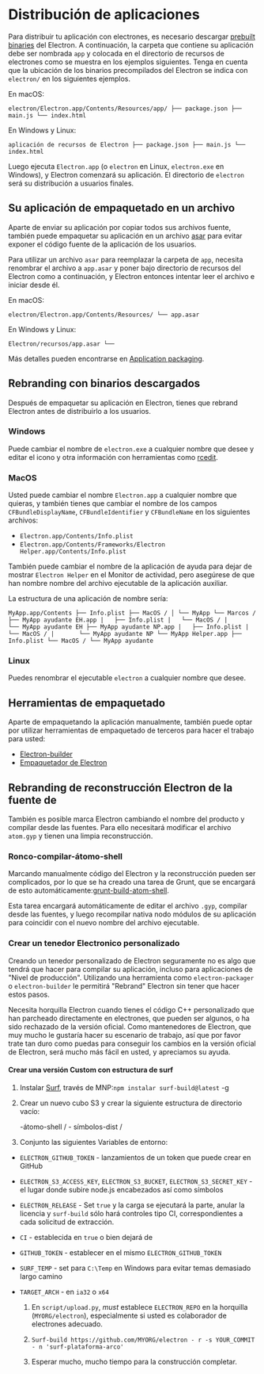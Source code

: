 # Distribución de aplicaciones

Para distribuir tu aplicación con electrones, es necesario descargar [prebuilt binaries](https://github.com/electron/electron/releases) del Electron. A continuación, la carpeta que contiene su aplicación debe ser nombrada `app` y colocada en el directorio de recursos de electrones como se muestra en los ejemplos siguientes. Tenga en cuenta que la ubicación de los binarios precompilados del Electron se indica con `electron/` en los siguientes ejemplos.

En macOS:

```text
electron/Electron.app/Contents/Resources/app/ ├── package.json ├── main.js └── index.html
```

En Windows y Linux:

```text
aplicación de recursos de Electron ├── package.json ├── main.js └── index.html
```

Luego ejecuta `Electron.app` (o `electron` en Linux, `electron.exe` en Windows), y Electron comenzará su aplicación. El directorio de `electron` será su distribución a usuarios finales.

## Su aplicación de empaquetado en un archivo

Aparte de enviar su aplicación por copiar todos sus archivos fuente, también puede empaquetar su aplicación en un archivo [asar](https://github.com/electron/asar) para evitar exponer el código fuente de la aplicación de los usuarios.

Para utilizar un archivo `asar` para reemplazar la carpeta de `app`, necesita renombrar el archivo a `app.asar` y poner bajo directorio de recursos del Electron como a continuación, y Electron entonces intentar leer el archivo e iniciar desde él.

En macOS:

```text
electron/Electron.app/Contents/Resources/ └── app.asar
```

En Windows y Linux:

```text
Electron/recursos/app.asar └──
```

Más detalles pueden encontrarse en [Application packaging](application-packaging.md).

## Rebranding con binarios descargados

Después de empaquetar su aplicación en Electron, tienes que rebrand Electron antes de distribuirlo a los usuarios.

### Windows

Puede cambiar el nombre de `electron.exe` a cualquier nombre que desee y editar el icono y otra información con herramientas como [rcedit](https://github.com/atom/rcedit).

### MacOS

Usted puede cambiar el nombre `Electron.app` a cualquier nombre que quieras, y también tienes que cambiar el nombre de los campos `CFBundleDisplayName`, `CFBundleIdentifier` y `CFBundleName` en los siguientes archivos:

* `Electron.app/Contents/Info.plist`
* `Electron.app/Contents/Frameworks/Electron Helper.app/Contents/Info.plist`

También puede cambiar el nombre de la aplicación de ayuda para dejar de mostrar `Electron Helper` en el Monitor de actividad, pero asegúrese de que han nombre nombre del archivo ejecutable de la aplicación auxiliar.

La estructura de una aplicación de nombre sería:

    MyApp.app/Contents ├── Info.plist ├── MacOS / │ └── MyApp └── Marcos / ├── MyApp ayudante EH.app |   ├── Info.plist |   └── MacOS / |       └── MyApp ayudante EH ├── MyApp ayudante NP.app |   ├── Info.plist |   └── MacOS / |       └── MyApp ayudante NP └── MyApp Helper.app ├── Info.plist └── MacOS / └── MyApp ayudante
    

### Linux

Puedes renombrar el ejecutable `electron` a cualquier nombre que desee.

## Herramientas de empaquetado

Aparte de empaquetando la aplicación manualmente, también puede optar por utilizar herramientas de empaquetado de terceros para hacer el trabajo para usted:

* [Electron-builder](https://github.com/electron-userland/electron-builder)
* [Empaquetador de Electron](https://github.com/electron-userland/electron-packager)

## Rebranding de reconstrucción Electron de la fuente de

También es posible marca Electron cambiando el nombre del producto y compilar desde las fuentes. Para ello necesitará modificar el archivo `atom.gyp` y tienen una limpia reconstrucción.

### Ronco-compilar-átomo-shell

Marcando manualmente código del Electron y la reconstrucción pueden ser complicados, por lo que se ha creado una tarea de Grunt, que se encargará de esto automáticamente:[grunt-build-atom-shell](https://github.com/paulcbetts/grunt-build-atom-shell).

Esta tarea encargará automáticamente de editar el archivo `.gyp`, compilar desde las fuentes, y luego recompilar nativa nodo módulos de su aplicación para coincidir con el nuevo nombre del archivo ejecutable.

### Crear un tenedor Electronico personalizado

Creando un tenedor personalizado de Electron seguramente no es algo que tendrá que hacer para compilar su aplicación, incluso para aplicaciones de "Nivel de producción". Utilizando una herramienta como `electron-packager` o `electron-builder` le permitirá "Rebrand" Electron sin tener que hacer estos pasos.

Necesita horquilla Electron cuando tienes el código C++ personalizado que han parcheado directamente en electrones, que pueden ser algunos, o ha sido rechazado de la versión oficial. Como mantenedores de Electron, que muy mucho le gustaría hacer su escenario de trabajo, así que por favor trate tan duro como puedas para conseguir los cambios en la versión oficial de Electron, será mucho más fácil en usted, y apreciamos su ayuda.

#### Crear una versión Custom con estructura de surf

  1. Instalar [Surf](https://github.com/surf-build/surf), través de MNP:`npm instalar surf-build@latest` -g

  2. Crear un nuevo cubo S3 y crear la siguiente estructura de directorio vacío:
    
        -átomo-shell / - símbolos-dist /
        

  3. Conjunto las siguientes Variables de entorno:

* `ELECTRON_GITHUB_TOKEN` - lanzamientos de un token que puede crear en GitHub
* `ELECTRON_S3_ACCESS_KEY`, `ELECTRON_S3_BUCKET`, `ELECTRON_S3_SECRET_KEY` - el lugar donde subire node.js encabezados así como símbolos
* `ELECTRON_RELEASE` - Set `true` y la carga se ejecutará la parte, anular la licencia y `surf-build` sólo hará controles tipo CI, correspondientes a cada solicitud de extracción.
* `CI` - establecida en `true` o bien dejará de
* `GITHUB_TOKEN` - establecer en el mismo `ELECTRON_GITHUB_TOKEN`
* `SURF_TEMP` - set para `C:\Temp` en Windows para evitar temas demasiado largo camino
* `TARGET_ARCH` - en `ia32` o `x64` 

  1. En `script/upload.py`, *must* establece `ELECTRON_REPO` en la horquilla (`MYORG/electron`), especialmente si usted es colaborador de electrones adecuado.

  2. `Surf-build https://github.com/MYORG/electron - r -s YOUR_COMMIT - n 'surf-plataforma-arco'`

  3. Esperar mucho, mucho tiempo para la construcción completar.
